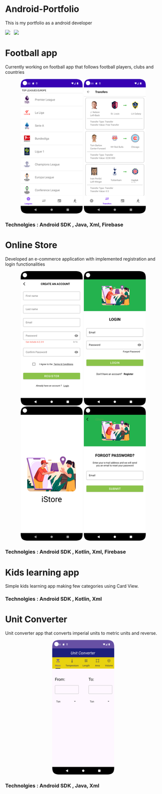 # Android-Portfolio
This is my portfolio as a android developer

<a href="mailto:luka.saric1999@gmail.com"><img src="https://img.shields.io/badge/Email-lukasaric-8056d5.svg?style=for-the-badge&logo=minutemailer&logoColor=white"></a>&nbsp;&nbsp;&nbsp;<a href="https://www.linkedin.com/in/luka-saric-7746b9261/" target="_blank"><img src="https://img.shields.io/badge/linkedin-lukasaric-blue.svg?style=for-the-badge&logo=linkedin&logoColor=white" ></a>

# Football app
Currently working on football app that follows football players, clubs and countries
<p align="center">
<img src='images/LeaguesFragment.png' width='200'>
<img src='images/TransferFragment.png' width='200'>

### Technolgies : Android SDK , Java, Xml, Firebase

# Online Store

Developed an e-commerce application with implemented registration and login functionalities

<p align="center">
<img src='images/OnlineStoreCreateAnAccount.png' width='200'>
<img src='images/OnlineStoreLogin.png' width='200'>
<img src='images/OnlineStoreSplashScreen.png' width='200'>
<img src='images/OnlineStore-ForgotPassword.png' width='200'>
  
### Technolgies : Android SDK , Kotlin, Xml, Firebase

# Kids learning app

Simple kids learning app making few categories using Card View. 

### Technolgies : Android SDK , Kotlin, Xml

# Unit Converter

Unit converter app that converts imperial units to metric units and reverse.

<p align="center">
<img src='images/UnitConverter.png' width='200'>


### Technolgies : Android SDK , Java, Xml
